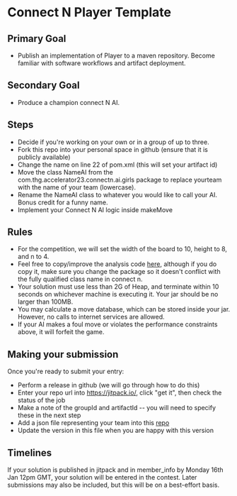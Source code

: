 # Connect N Player Template

## Primary Goal
* Publish an implementation of Player to a maven repository. Become familiar with software workflows and artifact deployment.

## Secondary Goal
* Produce a champion connect N AI.

## Steps
* Decide if you're working on your own or in a group of up to three.
* Fork this repo into your personal space in github (ensure that it is publicly available)
* Change the name on line 22 of pom.xml (this will set your artifact id)
* Move the class NameAI from the com.thg.accelerator23.connectn.ai.girls package to replace yourteam with the name of your team (lowercase). 
* Rename the NameAI class to whatever you would like to call your AI. Bonus credit for a funny name.
* Implement your Connect N AI logic inside makeMove

## Rules
* For the competition, we will set the width of the board to 10, height to 8, and n to 4.
* Feel free to copy/improve the analysis code [here](https://github.com/THG-accelerator/connect-n-game/blob/master/src/main/java/com/thehutgroup/accelerator/connectn/analysis/BoardAnalyser.java), although if you do copy it, make sure you change the package so it doesn't conflict with the fully qualified class name in connect n.
* Your solution must use less than 2G of Heap, and terminate within 10 seconds on whichever machine is executing it. Your jar should be no larger than 100MB.
* You may calculate a move database, which can be stored inside your jar. However, no calls to internet services are allowed. 
* If your AI makes a foul move or violates the performance constraints above, it will forfeit the game.

## Making your submission
Once you're ready to submit your entry:
* Perform a release in github (we will go through how to do this)
* Enter your repo url into https://jitpack.io/, click "get it", then check the status of the job
* Make a note of the groupId and artifactId -- you will need to specify these in the next step
* Add a json file representing your team into this [repo](https://github.com/THG-accelerator/member_info/tree/main/connect-n)
* Update the version in this file when you are happy with this version

## Timelines
If your solution is published in jitpack and in member_info by Monday 16th Jan 12pm GMT, your solution will be entered in the contest. Later submissions may also be included, but this will be on a best-effort basis.
